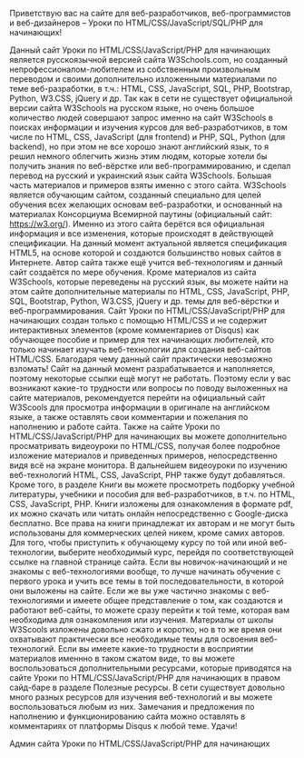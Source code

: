 Приветствую вас на сайте для веб-разработчиков, веб-программистов и веб-дизайнеров –
Уроки по HTML/CSS/JavaScript/SQL/PHP для начинающих!

Данный сайт Уроки по HTML/CSS/JavaScript/PHP для начинающих является русскоязычной версией сайта W3Schools.com, но созданный непрофессионалом-любителем из собственным произвольным переводом и своими дополнительно изложенными материалами по теме веб-разработки, в т.ч.: HTML, CSS, JavaScript, SQL, PHP, Bootstrap, Python, W3.CSS, jQuery и др. Так как в сети не существует официальной версии сайта W3Schools на русском языке, но очень большое количество людей совершают запрос именно на сайт W3Schools в поисках информации и изучения курсов для веб-разработчиков, в том числе по HTML, CSS, JavaScript (для frontend) и PHP, SQL, Python (для backend), но при этом не все хорошо знают английский язык, то я решил немного облегчить жизнь этим людям, которые хотели бы получить знания по веб-вёрстке или веб-программированию, и сделал перевод на русский и украинский язык сайта W3Schools. Большая часть материалов и примеров взяты именно с этого сайта.
W3Schools является обучающим сайтом, созданный специально для целей обучения всех желающих основам веб-разработки, и основанный на материалах Консорциума Всемирной паутины (официальный сайт: https://w3.org/). Именно из этого сайта берётся вся официальная информация и все изменения, которые происходят в действующей спецификации. На данный момент актуальной является спецификация HTML5, на основе которой и создаются большинство новых сайтов в Интернете.
Автор сайта также ещё учится веб-технологиям и данный сайт создаётся по мере обучения.
Кроме материалов из сайта W3Schools, которые переведены на русский язык, вы можете найти на этом сайте дополнительные материалы по HTML, CSS, JavaScript, PHP, SQL, Bootstrap, Python, W3.CSS, jQuery и др. темы для веб-вёрстки и веб-программирования. Сайт Уроки по HTML/CSS/JavaScript/PHP для начинающих создан только с помощью HTML/CSS и не содержит интерактивных элементов (кроме комментариев от Disqus) как обучающее пособие и пример для тех начинающих любителей, кто только начинает изучать веб-технологии для создания веб-сайтов HTML/CSS. Благодаря чему данный сайт практически невозможно взломать! Сайт на данный момент разрабатывается и наполняется, поэтому некоторые ссылки ещё могут не работать. Поэтому если у вас возникают какие-то трудности или вопросы по поводу выложенных на сайте материалов, рекомендуется перейти на официальный сайт W3Scools для просмотра информации в оригинале на английском языке, а также оставлять свои комментарии и пожелания по наполнению и работе сайта.
Также на сайте Уроки по HTML/CSS/JavaScript/PHP для начинающих вы можете дополнительно просматривать видеоуроки по HTML/CSS, получая более подробное изложение материалов и приведенных примеров, непосредственно видя всё на экране монитора. В дальнейшем видеоуроки по изучению веб-технологий HTML, CSS, JavaScript, PHP также будут добавляться. Кроме того, в разделе Книги вы можете просмотреть подборку учебной литературы, учебники и пособия для веб-разработчиков, в т.ч. по HTML, CSS, JavaScript, PHP. Книги изложены для ознакомления в формате pdf, их можно скачать или читать онлайн непосредственно с Google-диска бесплатно. Все права на книги принадлежат их авторам и не могут быть использованы для коммерческих целей никем, кроме самих авторов.
Для того, чтобы приступить к обучающему курсу по той или иной веб-технологии, выберите необходимый курс, перейдя по соответствующей ссылке на главной странице сайта. Если вы новичок-начинающий и не знакомы с веб-технологиями вообще, то лучше начинать обучение с первого урока и учить все темы в той последовательности, в которой они выложены на сайте. Если же вы уже частично знакомы с веб-технологиями и имеете общее представление о том, как создаются и работают веб-сайты, то можете сразу перейти к той теме, которая вам необходима для ознакомления или изучения. Материалы от школы W3Scools изложены довольно сжато и коротко, но в то же время они охватывают практически все необходимые темы для освоения веб-технологий. Если вы имеете какие-то трудности в восприятии материалов именнно в таком сжатом виде, то вы можете воспользоваться дополнительными ресурсами, которые приводятся на сайте Уроки по HTML/CSS/JavaScript/PHP для начинающих в правом сайд-баре в разделе Полезные ресурсы. В сети существует довольно много разных ресурсов для изучения веб-технологий и вы можете воспользоваться любым из них.
Замечания и предложения по наполнению и функционированию сайта можно оставлять в комментариях от платформы Disqus к любой теме.
Удачи!

Админ сайта Уроки по HTML/CSS/JavaScript/PHP для начинающих
